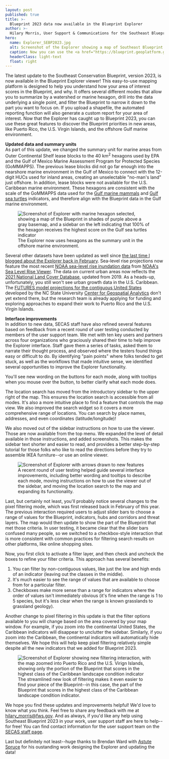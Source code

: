```yaml
---
layout: post
published: true
title: >-
  Blueprint 2023 data now available in the Blueprint Explorer
author: >-
  Hilary Morris, User Support & Communications for the Southeast Blueprint
hero:
  name: Explorer_SEBP2023.jpg
  alt: Screenshot of the Explorer showing a map of Southeast Blueprint 2023 in shades of purple above a gray basemap.
  caption: Now you can use the <a href="https://blueprint.geoplatform.gov/southeast/">Blueprint Explorer</a> viewer to discover the Blueprint priorities in areas new for 2023, like the Gulf marine environment and the U.S. Caribbean!
  headerClass: light-text
  float: right
---
```

The latest update to the Southeast Conservation Blueprint, version 2023, is now available in the Blueprint Explorer viewer! This easy-to-use mapping platform is designed to help you understand how your area of interest scores in the Blueprint, and why. It offers several different modes that allow you to summarize by a watershed or marine hexagon, drill into the data underlying a single point, and filter the Blueprint to narrow it down to the part you want to focus on. If you upload a shapefile, the automated reporting function will also generate a custom report for your area of interest. Now that the Explorer has caught up to Blueprint 2023, you can use these great features to discover the Blueprint priorities in new areas, like Puerto Rico, the U.S. Virgin Islands, and the offshore Gulf marine environment.<!--more-->

**Updated data and summary units**  
As part of this update, we changed the summary unit for marine areas from Outer Continental Shelf lease blocks to the 40 km<sup>2</sup> hexagons used by EPA and the Gulf of Mexico Marine Assessment Program for Protected Species (GoMMAPPS). The previous lease blocks did not go far enough into the nearshore marine environment in the Gulf of Mexico to connect with the 12-digit HUCs used for inland areas, creating an unselectable "no-man's land" just offshore. In addition, lease blocks were not available for the U.S. Caribbean marine environment. These hexagons are consistent with the scale of the GoMMAPPS data used for the [Gulf marine mammals](https://secas-fws.hub.arcgis.com/maps/fws::gulf-marine-mammals-southeast-blueprint-indicator-2023/about) and [Gulf sea turtles](https://secas-fws.hub.arcgis.com/maps/fws::gulf-sea-turtles-southeast-blueprint-indicator-2023/about) indicators, and therefore align with the Blueprint data in the Gulf marine environment.

<figure>
  <img src="http://secassoutheast.org/images/Explorer_MarineHex.jpg" alt="Screenshot of Explorer with marine hexagon selected, showing a map of the Blueprint in shades of purple above a gray basemap, and a sidebar on the left indicating that 100% of the hexagon receives the highest score on the Gulf sea turtles indicator"/>
  <figcaption>The Explorer now uses hexagons as the summary unit in the offshore marine environment.</figcaption>
</figure>  

Several other datasets have been updated as well since [the last time I blogged about the Explorer back in February](https://secassoutheast.org/2023/02/27/New-features-added-to-the-Blueprint-Explorer-filtering-and-more). Sea-level rise projections now feature the most recent [NOAA sea-level rise inundation data](https://coast.noaa.gov/digitalcoast/data/slr.html) from [NOAA's Sea Level Rise Viewer](https://coast.noaa.gov/slr/). The data on current urban areas now reflects the [2021 National Land Cover Database](https://www.mrlc.gov/data/nlcd-2021-land-cover-conus), updated from 2019. As a heads-up, unfortunately, you still won't see urban growth data in the U.S. Caribbean. The [FUTURES model projections for the contiguous United States](https://www.sciencebase.gov/catalog/item/63f50297d34efa0476b04cf7) developed by the NC State University [Center for Geospatial Analytics](https://cnr.ncsu.edu/geospatial/) don't yet extend there, but the research team is already applying for funding and exploring approaches to expand their work to Puerto Rico and the U.S. Virgin Islands.

**Interface improvements**  
In addition to new data, SECAS staff have also refined several features based on feedback from a recent round of user testing conducted by members of the user support team. We met with ten key users and partners across four organizations who graciously shared their time to help improve the Explorer interface. Staff gave them a series of tasks, asked them to narrate their thought process, and observed where the testers found things easy or difficult to do. By identifying "pain points" where folks tended to get stuck, as well as the workflows that made intuitive sense, we identified several opportunities to improve the Explorer functionality.

You'll see new wording on the buttons for each mode, along with tooltips when you mouse over the button, to better clarify what each mode does.

The location search has moved from the introductory sidebar to the upper right of the map. This ensures the location search is accessible from all modes. It's also a more intuitive place to find a feature that controls the map view. We also improved the search widget so it covers a more comprehensive range of locations. You can search by place names, addresses, and even coordinates (latitude/longitude)!

We also moved out of the sidebar instructions on how to use the viewer. Those are now available from the top menu. We expanded the level of detail available in those instructions, and added screenshots. This makes the sidebar text shorter and easier to read, and provides a better step-by-step tutorial for those folks who like to read the directions before they try to assemble IKEA furniture--or use an online viewer.

<figure>
  <img src="http://secassoutheast.org/images/2023UserTestingFeatures.jpg" alt="Screenshot of Explorer with arrows drawn to new features"/>
  <figcaption>A recent round of user testing helped guide several interface improvements, including better wording and tooltips to describe each mode, moving instructions on how to use the viewer out of the sidebar, and moving the location search to the map and expanding its functionality.</figcaption>
</figure> 

Last, but certainly not least, you'll probably notice several changes to the pixel filtering mode, which was first released back in February of this year. The previous interaction required users to adjust slider bars to choose a range of values for the Blueprint, indicators, hubs and corridors and threat layers. The map would then update to show the part of the Blueprint that met those criteria. In user testing, it became clear that the slider bars confused many people, so we switched to a checkbox-style interaction that is more consistent with common practices for filtering search results on other platforms, like online shopping sites.

Now, you first click to activate a filter layer, and then check and uncheck the boxes to refine your filter criteria. This approach has several benefits:

1. You can filter by non-contiguous values, like just the low and high ends of an indicator (leaving out the classes in the middle).
2. It's much easier to see the range of values that are available to choose from for a particular filter.
3. Checkboxes make more sense than a range for indicators where the order of values isn't immediately obvious (it's fine when the range is 1 to 5 species, but it's less clear when the range is known grasslands to grassland geology).

Another change to pixel filtering in this update is that the filter options available to you will change based on the area covered by your map window. For example, if you zoom into the continental United States, the Caribbean indicators will disappear to unclutter the sidebar. Similarly, if you zoom into the Caribbean, the continental indicators will automatically hide themselves. We hope this will help keep pixel filtering relatively simple despite all the new indicators that we added for Blueprint 2023.

<figure>
  <img src="http://secassoutheast.org/images/FilteringScreenshot.jpg" alt="Screenshot of Explorer showing new filtering interaction, with the map zoomed into Puerto Rico and the U.S. Virign Islands, showing only the portion of the Blueprint that scores in the highest class of the Caribbean landscape condition indicator"/>
  <figcaption>The streamlined new look of filtering makes it even easier to find your piece of the Blueprint--in this case, the part of the Blueprint that scores in the highest class of the Caribbean landscape condition indicator.</figcaption>
</figure>

We hope you find these updates and improvements helpful! We'd love to know what you think. Feel free to share any feedback with me at [hilary_morris@fws.gov](mailto:hilary_morris@fws.gov). And as always, if you'd like any help using Southeast Blueprint 2023 in your work, user support staff are here to help--for free! You can find contact information for the user support team on the [SECAS staff page](https://secassoutheast.org/staff).

Last but definitely not least--huge thanks to Brendan Ward with [Astute Spruce](https://astutespruce.com/) for his oustanding work designing the Explorer and updating the data!
